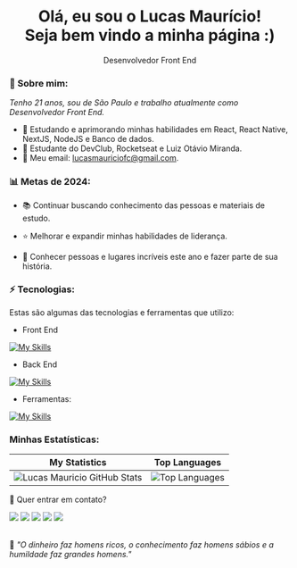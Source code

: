 <h1 align="center">Olá, eu sou o Lucas Maurício! <br> Seja bem vindo a minha página :)</h1>

<p align="center">Desenvolvedor Front End</p>

### 🎈 Sobre mim:

<p>
  <em>
    Tenho 21 anos, sou de São Paulo e trabalho atualmente como Desenvolvedor Front End.
  </em>
</p>

- 🌱 Estudando e aprimorando minhas habilidades em React, React Native, NextJS, NodeJS e Banco de dados.
- 🚀 Estudante do DevClub, Rocketseat e Luiz Otávio Miranda.
- 📧 Meu email: lucasmauriciofc@gmail.com.

### 📊 Metas de 2024:

- 📚 Continuar buscando conhecimento das pessoas e materiais de estudo.

- ⭐ Melhorar e expandir minhas habilidades de liderança.

- 💙 Conhecer pessoas e lugares incríveis este ano e fazer parte de sua história.

### ⚡ Tecnologias:

<p>Estas são algumas das tecnologias e ferramentas que utilizo:</p>

- Front End

[![My Skills](https://skillicons.dev/icons?i=html,css,js,ts,jquery,react,nextjs,redux,styledcomponents,tailwind,materialui,vue)](https://skillicons.dev)

- Back End

[![My Skills](https://skillicons.dev/icons?i=nodejs,docker,postgres,sqlite,prisma,mongodb)](https://skillicons.dev)

- Ferramentas:

[![My Skills](https://skillicons.dev/icons?i=git,github,postman,figma)](https://skillicons.dev)

### Minhas Estatísticas:

| My Statistics                                                                                                                 | Top Languages
| ------------------------------------------------------------------------------------------------------------------------------| ------------------------------------------------------------ |
![Lucas Mauricio GitHub Stats](https://github-readme-stats.vercel.app/api?username=LucasMauricio1&show_icons=true&theme=tokyonight) | ![Top Languages](https://github-readme-stats.vercel.app/api/top-langs/?username=LucasMauricio1&langs_count=10&count_private=true&hide_border=true&theme=tokyonight&layout=compact) |

💬 Quer entrar em contato?

<div>
  <a href="https://www.linkedin.com/in/lucas-mauricio-dev" target="_blank"><img src="https://img.shields.io/badge/-LinkedIn-%230077B5?style=for-the-badge&logo=linkedin&logoColor=white" target="_blank"></a>
  <a href="https://api.whatsapp.com/send/?phone=%2B5515996787776&text&app_absent=0" target="_blank"><img src="https://img.shields.io/badge/WhatsApp-25D366?style=for-the-badge&logo=whatsapp&logoColor=white" target="_blank"></a>
  <a href = "mailto:lucasmauriciofc@gmail.com"><img src="https://img.shields.io/badge/-Gmail-%23333?style=for-the-badge&logo=gmail&logoColor=white" target="_blank"></a>
  <a href="https://www.instagram.com/olucas.mauricio/" target="_blank"><img src="https://img.shields.io/badge/-Instagram-%23E4405F?style=for-the-badge&logo=instagram&logoColor=white" target="_blank"></a>
  <a href="https://discord.gg/CRYAGF7Jen" target="_blank"><img src="https://img.shields.io/badge/Discord-7289DA?style=for-the-badge&logo=discord&logoColor=white" target="_blank"></a>
</div>
<br>
<p>🧠 <span style="font-style:italic">"O dinheiro faz homens ricos, o conhecimento faz homens sábios e a humildade faz grandes homens."</span></p>
